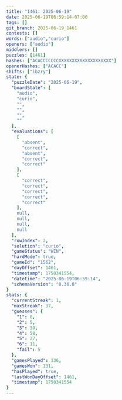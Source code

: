 ```yaml
---
title: "1461: 2025-06-19"
date: 2025-06-19T06:59:14-07:00
tags: []
git_branch: 2025-06-19_1461
contests: []
words: ["audio","curio"]
openers: ["audio"]
middlers: []
puzzles: [1461]
hashes: ["ACACCCCCCCXXXXXXXXXXXXXXXXXXXX"]
openerHashes: ["ACACC"]
shifts: ["ibzry"]
state: {
  "puzzleDate": "2025-06-19",
  "boardState": [
    "audio",
    "curio",
    "",
    "",
    "",
    ""
  ],
  "evaluations": [
    [
      "absent",
      "correct",
      "absent",
      "correct",
      "correct"
    ],
    [
      "correct",
      "correct",
      "correct",
      "correct",
      "correct"
    ],
    null,
    null,
    null,
    null
  ],
  "rowIndex": 2,
  "solution": "curio",
  "gameStatus": "WIN",
  "hardMode": true,
  "gameId": "1562",
  "dayOffset": 1461,
  "timestamp": 1750341554,
  "datetime": "2025-06-19T06:59:14",
  "schemaVersion": "0.36.0"
}
stats: {
  "currentStreak": 1,
  "maxStreak": 37,
  "guesses": {
    "1": 0,
    "2": 5,
    "3": 30,
    "4": 58,
    "5": 27,
    "6": 11,
    "fail": 5
  },
  "gamesPlayed": 136,
  "gamesWon": 131,
  "hasPlayed": true,
  "lastWonDayOffset": 1461,
  "timestamp": 1750341554
}
---
```

<!-- more -->
